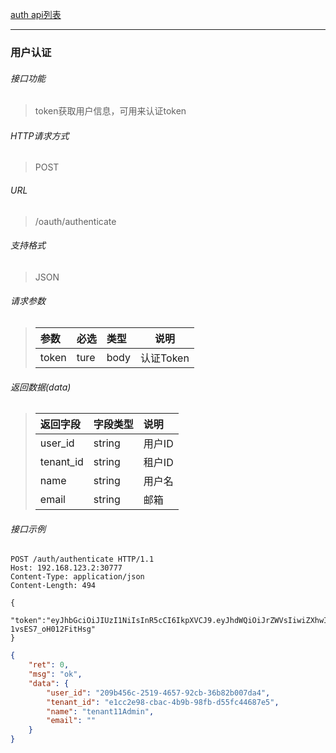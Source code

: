 [auth api列表](./README.md)

---
### 用户认证

###### 接口功能

>  token获取用户信息，可用来认证token

###### HTTP请求方式

> POST

###### URL

>  /oauth/authenticate

###### 支持格式

> JSON


###### 请求参数

> | 参数  | 必选 | 类型 | 说明      |
> | :---- | :--- | :--- | --------- |
> | token | ture | body | 认证Token |

###### 返回数据(data)

> | 返回字段  | 字段类型 | 说明   |
> | :-------- | :------- | :----- |
> | user_id   | string   | 用户ID |
> | tenant_id | string   | 租户ID |
> | name      | string   | 用户名 |
> | email     | string   | 邮箱   |

###### 接口示例

```
POST /auth/authenticate HTTP/1.1
Host: 192.168.123.2:30777
Content-Type: application/json
Content-Length: 494

{
 "token":"eyJhbGciOiJIUzI1NiIsInR5cCI6IkpXVCJ9.eyJhdWQiOiJrZWVsIiwiZXhwIjoiMjAyMS0xMC0xMlQxNToyMDoxNS44MDg5Mjc4MDdaIiwiaWF0IjoiMjAyMS0xMC0xMlQwMzoyMDoxNS44MDg5Mjc4MDdaIiwiaXNzIjoibWFuYWdlciIsImp0aSI6IjgxM2Y0MTRmLWMyMTUtNDA3Mi04NmY2LTEwNDJkYzgzMjhhMCIsIm5iZiI6IjIwMjEtMTAtMTJUMDM6MjA6MTUuODA4OTI3ODA3WiIsInN1YiI6InVzZXIiLCJ0aWQiOiJlMWNjMmU5OC1jYmFjLTRiOWItOThmYi1kNTVmYzQ0Njg3ZTUiLCJ1aWQiOiIyMDliNDU2Yy0yNTE5LTQ2NTctOTJjYi0zNmI4MmIwMDdkYTQifQ.1_o4PXgp8nGz9UgZ0BsbfBUw-1vsES7_oH012FitHsg"
}
```

``` json
{
    "ret": 0,
    "msg": "ok",
    "data": {
        "user_id": "209b456c-2519-4657-92cb-36b82b007da4",
        "tenant_id": "e1cc2e98-cbac-4b9b-98fb-d55fc44687e5",
        "name": "tenant11Admin",
        "email": ""
    }
}
```